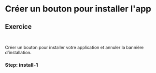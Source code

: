 <!-- .slide: class="exercice sfeir-bg-pink" -->

# Créer un bouton pour installer l'app

## Exercice


<br>

Créer un bouton pour installer votre application et annuler la bannière d’installation.


### Step: install-1